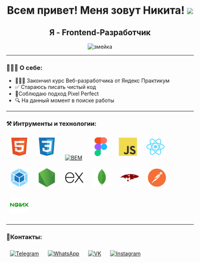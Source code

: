 <h1 align="center">Всем привет! Меня зовут Никита! <img height=40 src="https://user-images.githubusercontent.com/18350557/176309783-0785949b-9127-417c-8b55-ab5a4333674e.gif"></h1>

<h2 align="center">Я - Frontend-Разработчик</h2>
<div align="center"><img height="200" alt="змейка" src="https://raw.githubusercontent.com/FilimonovAlexey/FilimonovAlexey/e28d072f54692037f986b8301cb0e9cf30426cac/assets/github-snake.svg"></div>


---
### 🙋🏻‍♂️ О себе:
* 🧑🏻‍💻 Закончил курс Веб-разработчика от Яндекс Практикум
* ✅ Стараюсь писать чистый код
* 📐Соблюдаю подход Pixel Perfect
* 🔍 На данный момент в поиске работы

---
### ⚒️ Интрументы и технологии:
<div>
<a href="https://en.wikipedia.org/wiki/HTML5" target="_blank"><img style="margin: 10px" src="https://raw.githubusercontent.com/devicons/devicon/6910f0503efdd315c8f9b858234310c06e04d9c0/icons/html5/html5-original.svg" title="HTML5" alt="HTML5" height="50" /></a>
<a href="https://www.w3schools.com/css/" target="_blank"><img style="margin: 10px" src="https://raw.githubusercontent.com/devicons/devicon/6910f0503efdd315c8f9b858234310c06e04d9c0/icons/css3/css3-original.svg" title="CSS3" alt="CSS3" height="50" /></a> 
<a href="http://getbem.com/" target="_blank"><img style="margin: 10px" src="https://profilinator.rishav.dev/skills-assets/bem.svg" title="BEM" alt="BEM" height="50" /></a>
<a href="https://www.figma.com/" target="_blank"><img style="margin: 10px" src="https://raw.githubusercontent.com/devicons/devicon/6910f0503efdd315c8f9b858234310c06e04d9c0/icons/figma/figma-original.svg" title="Figma" alt="Figma" height="50" /></a>
<a href="https://www.javascript.com/" target="_blank"><img style="margin: 10px" src="https://raw.githubusercontent.com/devicons/devicon/6910f0503efdd315c8f9b858234310c06e04d9c0/icons/javascript/javascript-original.svg" title="JavaScript" alt="JavaScript" height="50" /></a>
<a href="https://reactjs.org/" target="_blank"><img style="margin: 10px" src="https://raw.githubusercontent.com/devicons/devicon/6910f0503efdd315c8f9b858234310c06e04d9c0/icons/react/react-original.svg" title="React" alt="React" height="50" /></a>
<a href="https://webpack.js.org/" target="_blank"><img style="margin: 10px" src="https://raw.githubusercontent.com/devicons/devicon/6910f0503efdd315c8f9b858234310c06e04d9c0/icons/webpack/webpack-original.svg" title="Webpack" alt="Webpack" height="50" /></a>
<a href="https://nodejs.org/" target="_blank"><img style="margin: 10px" src="https://raw.githubusercontent.com/devicons/devicon/6910f0503efdd315c8f9b858234310c06e04d9c0/icons/nodejs/nodejs-original.svg" title="Node.js" alt="Node.js" height="50" /></a>
<a href="https://expressjs.com/" target="_blank"><img style="margin: 10px" src="https://raw.githubusercontent.com/devicons/devicon/6910f0503efdd315c8f9b858234310c06e04d9c0/icons/express/express-original.svg" title="Express.js" alt="Express.js" height="50" /></a>
<a href="https://www.mongodb.com/" target="_blank"><img style="margin: 10px" src="https://raw.githubusercontent.com/devicons/devicon/6910f0503efdd315c8f9b858234310c06e04d9c0/icons/mongodb/mongodb-original.svg" title="MongoDB" alt="MongoDB" height="50" /></a>
<a href="https://mongoosejs.com/" target="_blank"><img style="margin: 10px" src="https://raw.githubusercontent.com/devicons/devicon/6910f0503efdd315c8f9b858234310c06e04d9c0/icons/mongoose/mongoose-original.svg" title="Mongoose" alt="Mongoose" height="50" /></a>
<a href="https://postman.com" target="_blank"><img style="margin: 10px" src="https://raw.githubusercontent.com/devicons/devicon/6910f0503efdd315c8f9b858234310c06e04d9c0/icons/postman/postman-original.svg" title="Postman" alt="Postman" height="50" /></a>
<a href="https://www.nginx.com/" target="_blank"><img style="margin: 10px" src="https://raw.githubusercontent.com/devicons/devicon/6910f0503efdd315c8f9b858234310c06e04d9c0/icons/nginx/nginx-original.svg" title="Nginx" alt="Nginx" height="50" /></a>
</div>

---
### 📱Контакты:
<div>
<a href="https://t.me/valitovnik" target="_blank"><img style="margin: 10px" src="https://img.icons8.com/color/48/telegram-app--v1.png" title="Telegram" alt="Telegram" height="50" /></a>
<a href="https://wa.me/79172640680" target="_blank"><img style="margin: 10px" src="https://img.icons8.com/color/480/whatsapp--v1.png" title="WhatsApp" alt="WhatsApp" height="50" /></a>
<a href="https://vk.com/valitovnikita" target="_blank"><img style="margin: 10px" src="https://img.icons8.com/color/480/vk-circled--v1.png" title="VK" alt="VK" height="50" /></a>
<a href="https://www.instagram.com/vv.nikitaa?igsh=MWJiMTQ3bTNnNTVkZQ%3D%3D&utm_source=qr" target="_blank"><img style="margin: 10px" src="https://img.icons8.com/color/480/instagram-new--v1.png" title="Instagram" alt="Instagram" height="50" /></a>
</div>
